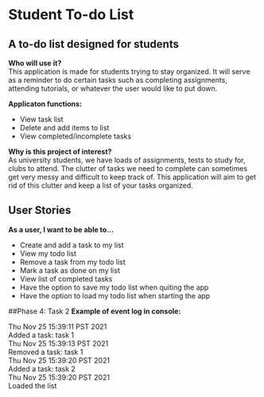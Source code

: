 # Student To-do List

## A to-do list designed for students

**Who will use it?**
\
This application is made for students trying to stay organized. 
It will serve as a reminder to do certain tasks such as completing
assignments, attending tutorials, or whatever the user would like
to put down.

**Applicaton functions:**
- View task list
- Delete and add items to list
- View completed/incomplete tasks

**Why is this project of interest?**
\
As university students, we have loads of assignments, tests to 
study for, clubs to attend. The clutter of tasks we need to complete
can sometimes get very messy and difficult to keep track of. This 
application will aim to get rid of this clutter and keep a list of
your tasks organized.

## User Stories
**As a user, I want to be able to...**
- Create and add a task to my list
- View my todo list
- Remove a task from my todo list
- Mark a task as done on my list
- View list of completed tasks
- Have the option to save my todo list when quiting the app
- Have the option to load my todo list when starting the app

##Phase 4: Task 2
**Example of event log in console:**

Thu Nov 25 15:39:11 PST 2021\
Added a task: task 1\
Thu Nov 25 15:39:13 PST 2021\
Removed a task: task 1\
Thu Nov 25 15:39:20 PST 2021\
Added a task: task 2\
Thu Nov 25 15:39:20 PST 2021\
Loaded the list

